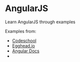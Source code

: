 AngularJS
=========

Learn AngularJS through examples

Examples from:
* [Codeschool](http://campus.codeschool.com/courses/shaping-up-with-angular-js/)
* [Egghead.io](https://egghead.io/technologies/angularjs)
* [Angular Docs](https://angularjs.org/)
* 
